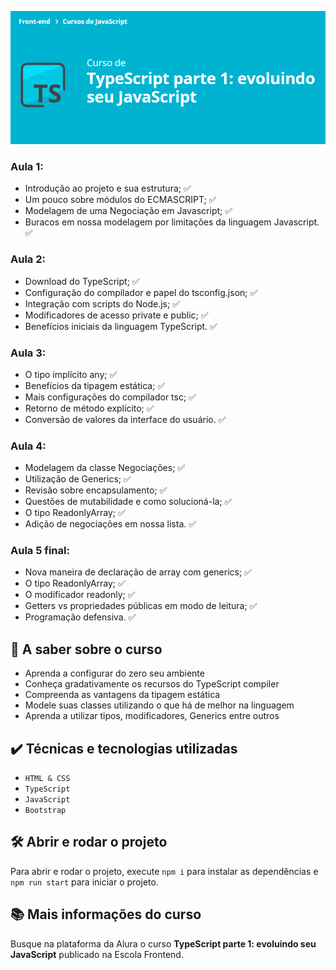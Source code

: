 ![TypeScript parte 1: evoluindo seu JavaScript](curso.png)

### Aula 1:
- Introdução ao projeto e sua estrutura; :white_check_mark:
- Um pouco sobre módulos do ECMASCRIPT; :white_check_mark:
- Modelagem de uma Negociação em Javascript; :white_check_mark:
- Buracos em nossa modelagem por limitações da linguagem Javascript. :white_check_mark:
### Aula 2:
- Download do TypeScript; :white_check_mark:
- Configuração do compilador e papel do tsconfig.json; :white_check_mark:
- Integração com scripts do Node.js; :white_check_mark:
- Modificadores de acesso private e public; :white_check_mark:
- Benefícios iniciais da linguagem TypeScript. :white_check_mark:
### Aula 3:
- O tipo implícito any; :white_check_mark:
- Benefícios da tipagem estática; :white_check_mark:
- Mais configurações do compilador tsc; :white_check_mark:
- Retorno de método explícito; :white_check_mark:
- Conversão de valores da interface do usuário. :white_check_mark:
### Aula 4:
- Modelagem da classe Negociações; :white_check_mark:
- Utilização de Generics; :white_check_mark:
- Revisão sobre encapsulamento; :white_check_mark:
- Questões de mutabilidade e como solucioná-la; :white_check_mark:
- O tipo ReadonlyArray; :white_check_mark:
- Adição de negociações em nossa lista. :white_check_mark:
### Aula 5 final:
- Nova maneira de declaração de array com generics; :white_check_mark:
- O tipo ReadonlyArray; :white_check_mark:
- O modificador readonly; :white_check_mark:
- Getters vs propriedades públicas em modo de leitura; :white_check_mark:
- Programação defensiva. :white_check_mark:

## 🔨 A saber sobre o curso
- Aprenda a configurar do zero seu ambiente
- Conheça gradativamente os recursos do TypeScript compiler
- Compreenda as vantagens da tipagem estática
- Modele suas classes utilizando o que há de melhor na linguagem
- Aprenda a utilizar tipos, modificadores, Generics entre outros


## ✔️ Técnicas e tecnologias utilizadas
- `HTML & CSS`
- `TypeScript`
- `JavaScript`
- `Bootstrap`

## 🛠️ Abrir e rodar o projeto
Para abrir e rodar o projeto, execute `npm i` para instalar as dependências e `npm run start` para iniciar o projeto.

## 📚 Mais informações do curso
Busque na plataforma da Alura o curso **TypeScript parte 1: evoluindo seu JavaScript** publicado na Escola Frontend.

<br>
